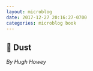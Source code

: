 ```yaml
---
layout: microblog
date: 2017-12-27 20:16:27-0700
categories: microblog book
---
```

## 📖 Dust
*By Hugh Howey*